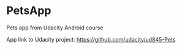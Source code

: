 # PetsApp
Pets app from Udacity Android course

App link to Udacity project:
https://github.com/udacity/ud845-Pets
